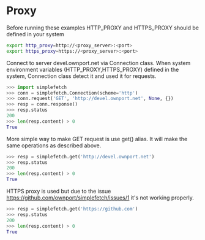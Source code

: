 # Proxy

Before running these examples HTTP_PROXY and HTTPS_PROXY should be defined in your system

```sh
export http_proxy=http://<proxy_server>:<port>
export https_proxy=https://<proxy_server>:<port>
```

Connect to server devel.ownport.net via Connection class. When system environment variables 
(HTTP_PROXY,HTTPS_PROXY) defined in the system, Connection class detect it and used it for requests.

```python
>>> import simplefetch
>>> conn = simplefetch.Connection(scheme='http')
>>> conn.request('GET', 'http://devel.ownport.net', None, {})
>>> resp = conn.response()
>>> resp.status
200
>>> len(resp.content) > 0
True

```

More simple way to make GET request is use get() alias. It will make the same operations as described above.

```python
>>> resp = simplefetch.get('http://devel.ownport.net')
>>> resp.status
200
>>> len(resp.content) > 0
True

```

HTTPS proxy is used but due to the issue https://github.com/ownport/simplefetch/issues/1 it's not working properly.

```python
>>> resp = simplefetch.get('https://github.com')
>>> resp.status
200
>>> len(resp.content) > 0
True

```
